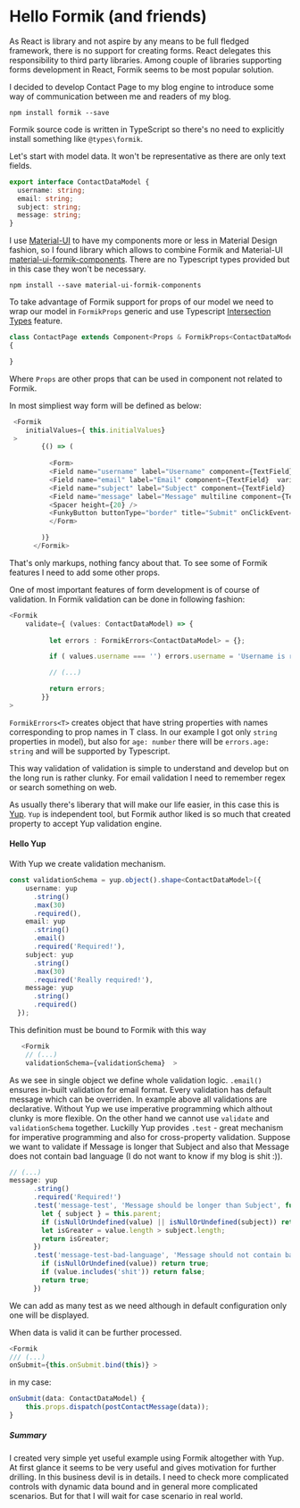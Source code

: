 ﻿# Hello Formik (and friends)

<!-- Id: formik  -->
<!-- Categories: React -->
<!-- Date: 20200409  -->

<!-- #header -->
As React is library and not aspire by any means to be full fledged framework, there is no support for creating forms. React delegates this responsibility to third party libraries. 
Among couple of libraries supporting forms development in React, Formik seems to be most popular solution.
<!-- #endheader -->


I decided to develop Contact Page to my blog engine to introduce some way of communication between me and readers of my blog.

```
npm install formik --save
```

Formik source code is written in TypeScript so there's no need to explicitly install something like ```@types\formik```.

Let's start with model data. It won't be representative as there are only text fields.

``` typescript
export interface ContactDataModel {
  username: string;
  email: string;
  subject: string;
  message: string;
}
```

I use [Material-UI](https://material-ui.com/) to have my components more or less in Material Design fashion, so I found library which allows to combine Formik and Material-UI [material-ui-formik-components](https://www.npmjs.com/package/material-ui-formik-components).
There are no Typescript types provided but in this case they won't be necessary.

```
npm install --save material-ui-formik-components
```

To take advantage of Formik support for props of our model we need to wrap our model in ```FormikProps``` generic and use Typescript 
[Intersection Types](https://www.typescriptlang.org/docs/handbook/advanced-types.html#intersection-types) feature.

```typescript
class ContactPage extends Component<Props & FormikProps<ContactDataModel>>
{

} 
```

Where `Props` are other props that can be used in component not related to Formik.

In most simpliest way form will be defined as below:

```typescript
 <Formik
    initialValues={ this.initialValues}
 >
        {() => (
          
          <Form>
          <Field name="username" label="Username" component={TextField}  variant="filled" />
          <Field name="email" label="Email" component={TextField}  variant="filled"/>
          <Field name="subject" label="Subject" component={TextField}  variant="filled"/>
          <Field name="message" label="Message" multiline component={TextField}  variant="filled" rows={4}/>
          <Spacer height={20} />
          <FunkyButton buttonType="border" title="Submit" onClickEvent={() => {}} submit /> 
          </Form>

        )}
      </Formik>
```

That's only markups, nothing fancy about that. To see some of Formik features I need to add some other props.

One of most important features of form development is of course of validation. In Formik validation can be done in following fashion:

```typescript
<Formik
    validate={ (values: ContactDataModel) => { 
            
          let errors : FormikErrors<ContactDataModel> = {};

          if ( values.username === '') errors.username = 'Username is required';

          // (...)

          return errors;
        }}
>
```

```FormikErrors<T>``` creates object that have string properties with names corresponding to prop names in T class. In our example I got only ```string``` properties in model), but also for ```age: number``` there will be ```errors.age: string``` and will be supported by Typescript.

This way validation of validation is simple to understand and develop but on the long run is rather clunky. For email validation I need to remember regex or search something on web.

As usually there's liberary that will make our life easier, in this case this is [Yup](https://github.com/jquense/yup).
```Yup``` is independent tool, but Formik author liked is so much that created property to accept Yup validation engine.

#### Hello Yup

With Yup we create validation mechanism.

```typescript
const validationSchema = yup.object().shape<ContactDataModel>({
    username: yup
      .string()
      .max(30)
      .required(),
    email: yup
      .string()
      .email()
      .required('Required!'),
    subject: yup
      .string()
      .max(30)
      .required('Really required!'),
    message: yup
      .string()
      .required()
  });
```

This definition must be bound to Formik with this way

```typescript
   <Formik 
    // (...)
    validationSchema={validationSchema}  >
```


As we see in single object we define whole validation logic. ```.email()``` ensures in-built validation for email format. Every validation has default message which can be overriden. In example above all validations are declarative. Without Yup we use imperative programming which althout clunky is more flexible. 
On the other hand we cannot use ```validate``` and ```validationSchema``` together.
Luckilly Yup provides ```.test``` - great mechanism for imperative programming and also for cross-property validation. 
Suppose we want to validate if Message is longer that Subject and also that Message does not contain bad language (I do not want to know if my blog is shit :)).

```typescript
// (...)
message: yup
      .string()
      .required('Required!')
      .test('message-test', 'Message should be longer than Subject', function(value) {
        let { subject } = this.parent;
        if (isNullOrUndefined(value) || isNullOrUndefined(subject)) return false;
        let isGreater = value.length > subject.length;
        return isGreater;
      })
      .test('message-test-bad-language', 'Message should not contain bad language', function(value) {
        if (isNullOrUndefined(value)) return true;
        if (value.includes('shit')) return false;
        return true;
      })
```

We can add as many test as we need although in default configuration only one will be displayed.

When data is valid it can be further processed.

```typescript
<Formik
/// (...)
onSubmit={this.onSubmit.bind(this)} >
```

in my case:

```typescript
onSubmit(data: ContactDataModel) {
    this.props.dispatch(postContactMessage(data));
}
```

##### Summary
I created very simple yet useful example using Formik altogether with Yup. At first glance it seems to be very useful and gives motivation for further drilling. In this business devil is in details. I need to check more complicated controls with dynamic data bound and in general more complicated scenarios. But for that I will wait for case scenario in real world.
























